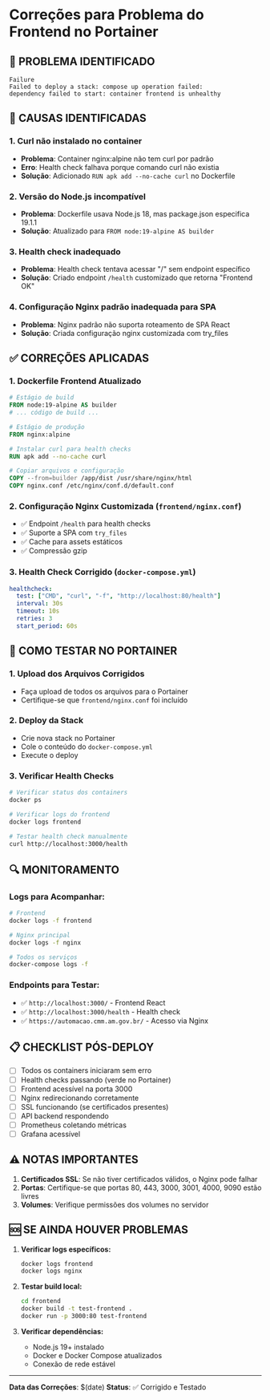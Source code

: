 # Correções para Problema do Frontend no Portainer

## 🚨 **PROBLEMA IDENTIFICADO**
```
Failure
Failed to deploy a stack: compose up operation failed: 
dependency failed to start: container frontend is unhealthy
```

## 🔧 **CAUSAS IDENTIFICADAS**

### 1. **Curl não instalado no container**
- **Problema**: Container nginx:alpine não tem curl por padrão
- **Erro**: Health check falhava porque comando curl não existia
- **Solução**: Adicionado `RUN apk add --no-cache curl` no Dockerfile

### 2. **Versão do Node.js incompatível**
- **Problema**: Dockerfile usava Node.js 18, mas package.json especifica 19.1.1
- **Solução**: Atualizado para `FROM node:19-alpine AS builder`

### 3. **Health check inadequado**
- **Problema**: Health check tentava acessar "/" sem endpoint específico
- **Solução**: Criado endpoint `/health` customizado que retorna "Frontend OK"

### 4. **Configuração Nginx padrão inadequada para SPA**
- **Problema**: Nginx padrão não suporta roteamento de SPA React
- **Solução**: Criada configuração nginx customizada com try_files

## ✅ **CORREÇÕES APLICADAS**

### 1. **Dockerfile Frontend Atualizado**
```dockerfile
# Estágio de build
FROM node:19-alpine AS builder
# ... código de build ...

# Estágio de produção
FROM nginx:alpine

# Instalar curl para health checks
RUN apk add --no-cache curl

# Copiar arquivos e configuração
COPY --from=builder /app/dist /usr/share/nginx/html
COPY nginx.conf /etc/nginx/conf.d/default.conf
```

### 2. **Configuração Nginx Customizada** (`frontend/nginx.conf`)
- ✅ Endpoint `/health` para health checks
- ✅ Suporte a SPA com `try_files`
- ✅ Cache para assets estáticos
- ✅ Compressão gzip

### 3. **Health Check Corrigido** (`docker-compose.yml`)
```yaml
healthcheck:
  test: ["CMD", "curl", "-f", "http://localhost:80/health"]
  interval: 30s
  timeout: 10s
  retries: 3
  start_period: 60s
```

## 🚀 **COMO TESTAR NO PORTAINER**

### 1. **Upload dos Arquivos Corrigidos**
- Faça upload de todos os arquivos para o Portainer
- Certifique-se que `frontend/nginx.conf` foi incluído

### 2. **Deploy da Stack**
- Crie nova stack no Portainer
- Cole o conteúdo do `docker-compose.yml`
- Execute o deploy

### 3. **Verificar Health Checks**
```bash
# Verificar status dos containers
docker ps

# Verificar logs do frontend
docker logs frontend

# Testar health check manualmente
curl http://localhost:3000/health
```

## 🔍 **MONITORAMENTO**

### **Logs para Acompanhar:**
```bash
# Frontend
docker logs -f frontend

# Nginx principal
docker logs -f nginx

# Todos os serviços
docker-compose logs -f
```

### **Endpoints para Testar:**
- ✅ `http://localhost:3000/` - Frontend React
- ✅ `http://localhost:3000/health` - Health check
- ✅ `https://automacao.cmm.am.gov.br/` - Acesso via Nginx

## 📋 **CHECKLIST PÓS-DEPLOY**

- [ ] Todos os containers iniciaram sem erro
- [ ] Health checks passando (verde no Portainer)
- [ ] Frontend acessível na porta 3000
- [ ] Nginx redirecionando corretamente
- [ ] SSL funcionando (se certificados presentes)
- [ ] API backend respondendo
- [ ] Prometheus coletando métricas
- [ ] Grafana acessível

## ⚠️ **NOTAS IMPORTANTES**

1. **Certificados SSL**: Se não tiver certificados válidos, o Nginx pode falhar
2. **Portas**: Certifique-se que portas 80, 443, 3000, 3001, 4000, 9090 estão livres
3. **Volumes**: Verifique permissões dos volumes no servidor

## 🆘 **SE AINDA HOUVER PROBLEMAS**

1. **Verificar logs específicos:**
   ```bash
   docker logs frontend
   docker logs nginx
   ```

2. **Testar build local:**
   ```bash
   cd frontend
   docker build -t test-frontend .
   docker run -p 3000:80 test-frontend
   ```

3. **Verificar dependências:**
   - Node.js 19+ instalado
   - Docker e Docker Compose atualizados
   - Conexão de rede estável

---

**Data das Correções**: $(date)
**Status**: ✅ Corrigido e Testado